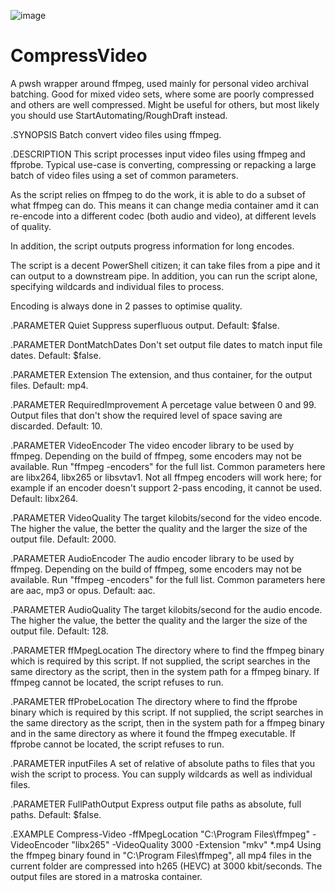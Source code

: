 ![image](https://github.com/user-attachments/assets/9c1aec5c-62ae-4273-8c74-3c3ca5685428)

# CompressVideo
A pwsh wrapper around ffmpeg, used mainly for personal video archival batching. Good for mixed video sets, where some are poorly compressed and others are well compressed. Might be useful for others, but most likely you should use StartAutomating/RoughDraft instead.

.SYNOPSIS
Batch convert video files using ffmpeg.

.DESCRIPTION
This script processes input video files using ffmpeg and ffprobe. Typical use-case is converting, compressing or repacking a large batch of video files using a set of common parameters.

As the script relies on ffmpeg to do the work, it is able to do a subset of what ffmpeg can do. This means it can change media container amd it can re-encode into a different codec (both audio and video), at different levels of quality.

In addition, the script outputs progress information for long encodes. 

The script is a decent PowerShell citizen; it can take files from a pipe and it can output to a downstream pipe. In addition, you can run the script alone, specifying wildcards and individual files to process.

Encoding is always done in 2 passes to optimise quality.

.PARAMETER Quiet
Suppress superfluous output. Default: $false.

.PARAMETER DontMatchDates
Don't set output file dates to match input file dates. Default: $false.

.PARAMETER Extension
The extension, and thus container, for the output files. Default: mp4.

.PARAMETER RequiredImprovement
A percetage value between 0 and 99. Output files that don't show the required level of space saving are discarded. Default: 10.

.PARAMETER VideoEncoder
The video encoder library to be used by ffmpeg. Depending on the build of ffmpeg, some encoders may not be available. Run "ffmpeg -encoders" for the full list.
Common parameters here are libx264, libx265 or libsvtav1. Not all ffmpeg encoders will work here; for example if an encoder doesn't support 2-pass encoding, it cannot be used. Default: libx264.

.PARAMETER VideoQuality
The target kilobits/second for the video encode. The higher the value, the better the quality and the larger the size of the output file. Default: 2000.

.PARAMETER AudioEncoder
The audio encoder library to be used by ffmpeg. Depending on the build of ffmpeg, some encoders may not be available. Run "ffmpeg -encoders" for the full list.
Common parameters here are aac, mp3 or opus. Default: aac.

.PARAMETER AudioQuality
The target kilobits/second for the audio encode. The higher the value, the better the quality and the larger the size of the output file. Default: 128.

.PARAMETER ffMpegLocation
The directory where to find the ffmpeg binary which is required by this script. If not supplied, the script searches in the same directory as the script, then in the system path for a ffmpeg binary. If ffmpeg cannot be located, the script refuses to run.

.PARAMETER ffProbeLocation
The directory where to find the ffprobe binary which is required by this script. If not supplied, the script searches in the same directory as the script, then in the system path for a ffmpeg binary and in the same directory as where it found the ffmpeg executable. If ffprobe cannot be located, the script refuses to run.

.PARAMETER inputFiles
A set of relative of absolute paths to files that you wish the script to process.
You can supply wildcards as well as individual files.

.PARAMETER FullPathOutput
Express output file paths as absolute, full paths. Default: $false.

.EXAMPLE
Compress-Video -ffMpegLocation "C:\Program Files\ffmpeg\" -VideoEncoder "libx265" -VideoQuality 3000 -Extension "mkv" *.mp4
Using the ffmpeg binary found in "C:\Program Files\ffmpeg", all mp4 files in the current folder are compressed into h265 (HEVC) at 3000 kbit/seconds. The output files are stored in a matroska container.

